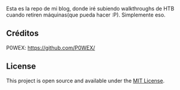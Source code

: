 Esta es la repo de mi blog, donde iré subiendo walkthroughs de HTB cuando retiren máquinas(que pueda hacer :P). Simplemente eso.

## Créditos

P0WEX: https://github.com/P0WEX/

## License

This project is open source and available under the [MIT License](LICENSE.md).
